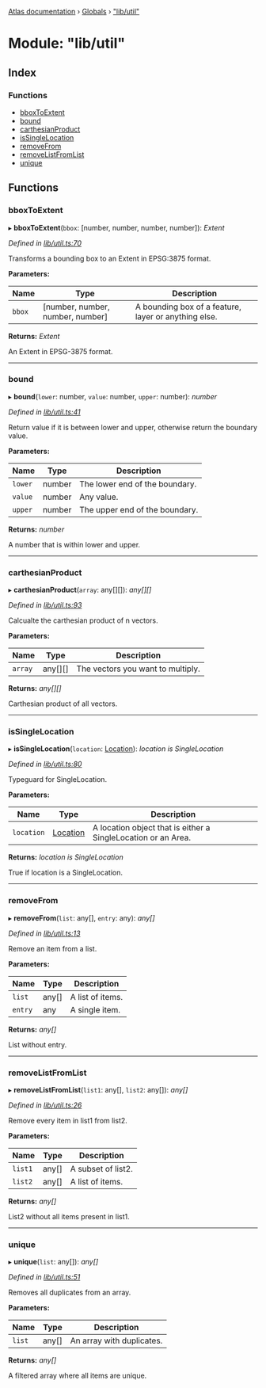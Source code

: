 [Atlas documentation](../README.md) › [Globals](../globals.md) › ["lib/util"](_lib_util_.md)

# Module: "lib/util"

## Index

### Functions

* [bboxToExtent](_lib_util_.md#bboxtoextent)
* [bound](_lib_util_.md#bound)
* [carthesianProduct](_lib_util_.md#carthesianproduct)
* [isSingleLocation](_lib_util_.md#issinglelocation)
* [removeFrom](_lib_util_.md#removefrom)
* [removeListFromList](_lib_util_.md#removelistfromlist)
* [unique](_lib_util_.md#unique)

## Functions

###  bboxToExtent

▸ **bboxToExtent**(`bbox`: [number, number, number, number]): *Extent*

*Defined in [lib/util.ts:70](https://github.com/chronark/atlas/blob/eb59b04/src/lib/util.ts#L70)*

Transforms a bounding box to an Extent in EPSG:3875 format.

**Parameters:**

Name | Type | Description |
------ | ------ | ------ |
`bbox` | [number, number, number, number] | A bounding box of a feature, layer or anything else. |

**Returns:** *Extent*

An Extent in EPSG-3875 format.

___

###  bound

▸ **bound**(`lower`: number, `value`: number, `upper`: number): *number*

*Defined in [lib/util.ts:41](https://github.com/chronark/atlas/blob/eb59b04/src/lib/util.ts#L41)*

Return value if it is between lower and upper, otherwise return the boundary value.

**Parameters:**

Name | Type | Description |
------ | ------ | ------ |
`lower` | number | The lower end of the boundary. |
`value` | number | Any value. |
`upper` | number | The upper end of the boundary. |

**Returns:** *number*

A number that is within lower and upper.

___

###  carthesianProduct

▸ **carthesianProduct**(`array`: any[][]): *any[][]*

*Defined in [lib/util.ts:93](https://github.com/chronark/atlas/blob/eb59b04/src/lib/util.ts#L93)*

Calcualte the carthesian product of n vectors.

**Parameters:**

Name | Type | Description |
------ | ------ | ------ |
`array` | any[][] | The vectors you want to multiply. |

**Returns:** *any[][]*

Carthesian product of all vectors.

___

###  isSingleLocation

▸ **isSingleLocation**(`location`: [Location](_types_customtypes_.md#location)): *location is SingleLocation*

*Defined in [lib/util.ts:80](https://github.com/chronark/atlas/blob/eb59b04/src/lib/util.ts#L80)*

Typeguard for SingleLocation.

**Parameters:**

Name | Type | Description |
------ | ------ | ------ |
`location` | [Location](_types_customtypes_.md#location) | A location object that is either a SingleLocation or an Area. |

**Returns:** *location is SingleLocation*

True if location is a SingleLocation.

___

###  removeFrom

▸ **removeFrom**(`list`: any[], `entry`: any): *any[]*

*Defined in [lib/util.ts:13](https://github.com/chronark/atlas/blob/eb59b04/src/lib/util.ts#L13)*

Remove an item from a list.

**Parameters:**

Name | Type | Description |
------ | ------ | ------ |
`list` | any[] | A list of items. |
`entry` | any | A single item. |

**Returns:** *any[]*

List without entry.

___

###  removeListFromList

▸ **removeListFromList**(`list1`: any[], `list2`: any[]): *any[]*

*Defined in [lib/util.ts:26](https://github.com/chronark/atlas/blob/eb59b04/src/lib/util.ts#L26)*

Remove every item in list1 from list2.

**Parameters:**

Name | Type | Description |
------ | ------ | ------ |
`list1` | any[] | A subset of list2. |
`list2` | any[] | A list of items. |

**Returns:** *any[]*

List2 without all items present in list1.

___

###  unique

▸ **unique**(`list`: any[]): *any[]*

*Defined in [lib/util.ts:51](https://github.com/chronark/atlas/blob/eb59b04/src/lib/util.ts#L51)*

Removes all duplicates from an array.

**Parameters:**

Name | Type | Description |
------ | ------ | ------ |
`list` | any[] | An array with duplicates. |

**Returns:** *any[]*

A filtered array where all items are unique.
